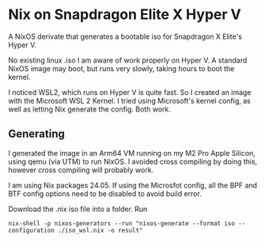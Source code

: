 # Nix on Snapdragon Elite X Hyper V

A NixOS derivate that generates a bootable iso for Snapdragon X Elite's Hyper V.  

No existing linux .iso I am aware of work properly on Hyper V.  A standard NixOS image may boot, but runs very slowly, taking hours to boot the kernel.

I noticed WSL2, which runs on Hyper V is quite fast.  So I created an image with the Microsoft WSL 2 Kernel.  I tried using Microsoft's kernel config, as well as letting Nix generate the config.  Both work.

## Generating

I generated the image in an Arm64 VM running on my M2 Pro Apple Silicon, using qemu (via UTM) to run NixOS.  I avoided cross compiling by doing this, however cross compiling will probably work.

I am using Nix packages 24.05.  If using the Microsfot config, all the BPF and BTF config options need to be disabled to avoid build error.

Download the .nix iso file into a folder.
Run

```
nix-shell -p nixos-generators --run "nixos-generate --format iso --configuration ./iso_wsl.nix -o result"
```


